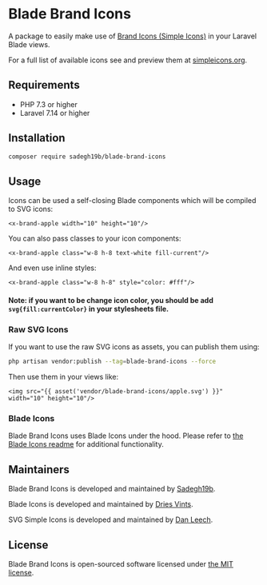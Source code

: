 # Blade Brand Icons

A package to easily make use of [Brand Icons (Simple Icons)](https://github.com/simple-icons/simple-icons) in your Laravel Blade views.

For a full list of available icons see and preview them at [simpleicons.org](https://simpleicons.org/).

## Requirements

- PHP 7.3 or higher
- Laravel 7.14 or higher

## Installation

```bash
composer require sadegh19b/blade-brand-icons
```

## Usage

Icons can be used a self-closing Blade components which will be compiled to SVG icons:

```blade
<x-brand-apple width="10" height="10"/>
```

You can also pass classes to your icon components:

```blade
<x-brand-apple class="w-8 h-8 text-white fill-current"/>
```

And even use inline styles:

```blade
<x-brand-apple class="w-8 h-8" style="color: #fff"/>
```
#### Note: if you want to be change icon color, you should be add ```svg{fill:currentColor}``` in your stylesheets file.

### Raw SVG Icons

If you want to use the raw SVG icons as assets, you can publish them using:

```bash
php artisan vendor:publish --tag=blade-brand-icons --force
```

Then use them in your views like:

```blade
<img src="{{ asset('vendor/blade-brand-icons/apple.svg') }}" width="10" height="10"/>
```

### Blade Icons

Blade Brand Icons uses Blade Icons under the hood. Please refer to [the Blade Icons readme](https://github.com/blade-ui-kit/blade-icons) for additional functionality.

## Maintainers

Blade Brand Icons is developed and maintained by [Sadegh19b](https://github.com/sadegh19b).

Blade Icons is developed and maintained by [Dries Vints](https://driesvints.com).

SVG Simple Icons is developed and maintained by [Dan Leech](https://twitter.com/bathtype).

## License

Blade Brand Icons is open-sourced software licensed under [the MIT license](LICENSE.md).
